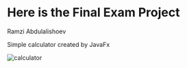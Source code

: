 # Here is the Final Exam Project

Ramzi Abdulalishoev

Simple calculator created by JavaFx

![calculator](https://github.com/Ramzi-444/CalculatorFinal/assets/128693049/6d9bdb8e-8d35-4df7-8a31-64552980fa3f)
